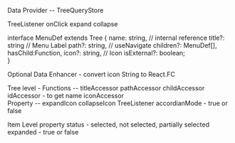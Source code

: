 

Data Provider -- TreeQueryStore<MenuDef>


TreeListener
    onClick
    expand
    collapse


interface MenuDef extends Tree<MenuDef> {
    name: string, // internal reference
    title?: string // Menu Label
    path?: string, // useNavigate
    children?: MenuDef[],   
    hasChild:Function,
    icon?: string,  // Icon
    isExternal?: boolean;  
}

Optional Data Enhancer -  convert icon String to React.FC


Tree level - 
    Functions --
        titleAccessor
        pathAccessor
        childAccessor
        idAccessor -   to get name
        iconAccessor        
    Property -- 
        expandIcon
        collapseIcon
        TreeListener
        accordianMode - true or false

Item Level
    property 
    status - selected, not selected, partially selected
    expanded - true or false